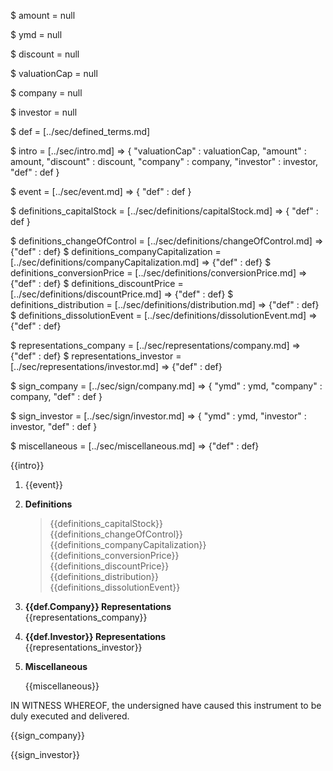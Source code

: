 $ amount = null

$ ymd = null

$ discount = null

$ valuationCap = null

$ company = null

$ investor = null

$ def = [../sec/defined_terms.md]

$ intro = [../sec/intro.md] => {
    "valuationCap" : valuationCap,
    "amount" : amount,
    "discount" : discount,
    "company" : company,
    "investor" : investor,
    "def" : def
}

$ event = [../sec/event.md] => {
    "def" : def
}

$ definitions_capitalStock = [../sec/definitions/capitalStock.md] => {
    "def" : def
}

$ definitions_changeOfControl = [../sec/definitions/changeOfControl.md] => {"def" : def}
$ definitions_companyCapitalization = [../sec/definitions/companyCapitalization.md] => {"def" : def}
$ definitions_conversionPrice = [../sec/definitions/conversionPrice.md] => {"def" : def}
$ definitions_discountPrice = [../sec/definitions/discountPrice.md] => {"def" : def}
$ definitions_distribution = [../sec/definitions/distribution.md] => {"def" : def}
$ definitions_dissolutionEvent = [../sec/definitions/dissolutionEvent.md] => {"def" : def}

$ representations_company = [../sec/representations/company.md] => {"def" : def}
$ representations_investor = [../sec/representations/investor.md] => {"def" : def}

$ sign_company = [../sec/sign/company.md] => {
    "ymd" : ymd,
    "company" : company,
    "def" : def
}

$ sign_investor = [../sec/sign/investor.md] => {
    "ymd" : ymd,
    "investor" : investor,
    "def" : def
}

$ miscellaneous = [../sec/miscellaneous.md] => {"def" : def}

{{intro}}

1. {{event}}

2. **Definitions**
    > {{definitions_capitalStock}}  
    > {{definitions_changeOfControl}}  
    > {{definitions_companyCapitalization}}  
    > {{definitions_conversionPrice}}  
    > {{definitions_discountPrice}}  
    > {{definitions_distribution}}  
    > {{definitions_dissolutionEvent}}

3. **{{def.Company}} Representations**  
    {{representations_company}}
    
4. **{{def.Investor}} Representations**  
    {{representations_investor}}

5. **Miscellaneous**

    {{miscellaneous}}

IN WITNESS WHEREOF, the undersigned have caused this instrument to be duly executed and delivered.

{{sign_company}}
 
{{sign_investor}}
